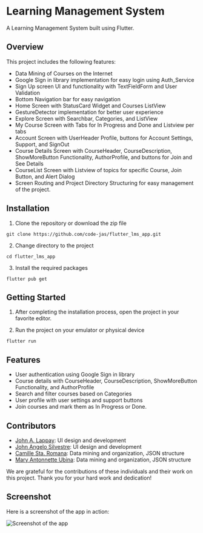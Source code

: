 # Learning Management System

A Learning Management System built using Flutter.

## Overview

This project includes the following features:

- Data Mining of Courses on the Internet
- Google Sign in library implementation for easy login using Auth_Service
- Sign Up screen UI and functionality with TextFieldForm and User Validation
- Bottom Navigation bar for easy navigation
- Home Screen with StatusCard Widget and Courses ListView
- GestureDetector implementation for better user experience
- Explore Screen with Searchbar, Categories, and ListView
- My Course Screen with Tabs for In Progress and Done and Listview per tabs
- Account Screen with UserHeader Profile, buttons for Account Settings, Support, and SignOut
- Course Details Screen with CourseHeader, CourseDescription, ShowMoreButton Functionality, AuthorProfile, and buttons for Join and See Details
- CourseList Screen with Listview of topics for specific Course, Join Button, and Alert Dialog
- Screen Routing and Project Directory Structuring for easy management of the project.

## Installation

1. Clone the repository or download the zip file
```
git clone https://github.com/code-jas/flutter_lms_app.git
```

2. Change directory to the project
```
cd flutter_lms_app
```

3. Install the required packages
```
flutter pub get
```

## Getting Started

1. After completing the installation process, open the project in your favorite editor.

2. Run the project on your emulator or physical device
```
flutter run
```

## Features

- User authentication using Google Sign in library
- Course details with CourseHeader, CourseDescription, ShowMoreButton Functionality, and AuthorProfile
- Search and filter courses based on Categories
- User profile with user settings and support buttons
- Join courses and mark them as In Progress or Done.

## Contributors

- [John A. Lappay](https://github.com/supremoods): UI design and development
- [John Angelo Silvestre](https://github.com/code-jas): UI design and development
- [Camille Sta. Romana](https://github.com/camieller): Data mining and organization, JSON structure
- [Mary Antonnette Ubina](https://github.com/maubina): Data mining and organization, JSON structure

We are grateful for the contributions of these individuals and their work on this project. Thank you for your hard work and dedication!


## Screenshot

Here is a screenshot of the app in action:

![Screenshot of the app](./assets/images/account.png)